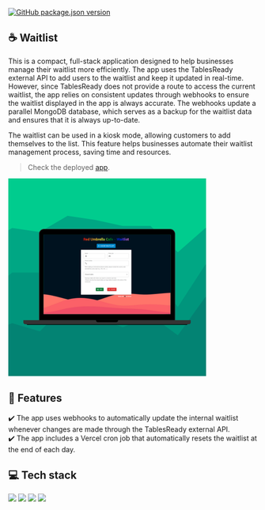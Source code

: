 [![GitHub package.json version](https://img.shields.io/github/package-json/v/osmfaria/waitlist)](https://img.shields.io/github/package-json/v/osmfaria/waitlist)
 
## :coffee: Waitlist

This is a compact, full-stack application designed to help businesses manage their waitlist more efficiently. The app uses the TablesReady external API to add users to the waitlist and keep it updated in real-time. However, since TablesReady does not provide a route to access the current waitlist, the app relies on consistent updates through webhooks to ensure the waitlist displayed in the app is always accurate. The webhooks update a parallel MongoDB database, which serves as a backup for the waitlist data and ensures that it is always up-to-date.

The waitlist can be used in a kiosk mode, allowing customers to add themselves to the list. This feature helps businesses automate their waitlist management process, saving time and resources. 

> Check the deployed [app](https://waitlist-redumbrella.vercel.app/).
<img src="./public/app-design.png" />

## 💭 Features

:heavy_check_mark: The app uses webhooks to automatically update the internal waitlist whenever changes are made through the TablesReady external API.\
:heavy_check_mark: The app includes a Vercel cron job that automatically resets the waitlist at the end of each day.

## 💻 Tech stack

  <img src="https://img.shields.io/badge/next.js-000000?style=for-the-badge&logo=nextdotjs&logoColor=white" /> <img src="https://img.shields.io/badge/Material%20UI-007FFF?style=for-the-badge&logo=mui&logoColor=white" /> <img src="https://img.shields.io/badge/JavaScript-323330?style=for-the-badge&logo=javascript&logoColor=F7DF1E" /> <img src="https://img.shields.io/badge/MongoDB-4EA94B?style=for-the-badge&logo=mongodb&logoColor=white" />
